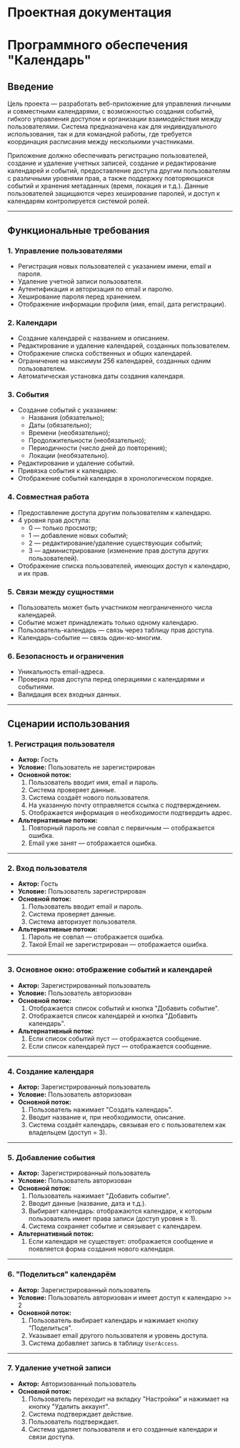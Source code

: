 ﻿# **Проектная документация**
# **Программного обеспечения "Календарь"**

## **Введение**

Цель проекта — разработать веб-приложение для управления личными и совместными календарями, с возможностью создания событий, гибкого управления доступом и организации взаимодействия между пользователями. Система предназначена как для индивидуального использования, так и для командной работы, где требуется координация расписания между несколькими участниками.

Приложение должно обеспечивать регистрацию пользователей, создание и удаление учетных записей, создание и редактирование календарей и событий, предоставление доступа другим пользователям с различными уровнями прав, а также поддержку повторяющихся событий и хранения метаданных (время, локация и т.д.). Данные пользователей защищаются через хеширование паролей, и доступ к календарям контролируется системой ролей.

---

## **Функциональные требования**

### 1. **Управление пользователями**
- Регистрация новых пользователей с указанием имени, email и пароля.
- Удаление учетной записи пользователя.
- Аутентификация и авторизация по email и паролю.
- Хеширование пароля перед хранением.
- Отображение информации профиля (имя, email, дата регистрации).

### 2. **Календари**
- Создание календарей с названием и описанием.
- Редактирование и удаление календарей, созданных пользователем.
- Отображение списка собственных и общих календарей.
- Ограничение на максимум 256 календарей, созданных одним пользователем.
- Автоматическая установка даты создания календаря.

### 3. **События**
- Создание событий с указанием:
  - Названия (обязательно);
  - Даты (обязательно);
  - Времени (необязательно);
  - Продолжительности (необязательно);
  - Периодичности (число дней до повторения);
  - Локации (необязательно).
- Редактирование и удаление событий.
- Привязка события к календарю.
- Отображение событий календаря в хронологическом порядке.

### 4. **Совместная работа**
- Предоставление доступа другим пользователям к календарю.
- 4 уровня прав доступа:
  - 0 — только просмотр;
  - 1 — добавление новых событий;
  - 2 — редактирование/удаление существующих событий;
  - 3 — администрирование (изменение прав доступа других пользователей).
- Отображение списка пользователей, имеющих доступ к календарю, и их прав.

### 5. **Связи между сущностями**
- Пользователь может быть участником неограниченного числа календарей.
- Событие может принадлежать только одному календарю.
- Пользователь-календарь — связь через таблицу прав доступа.
- Календарь-событие — связь один-ко-многим.

### 6. **Безопасность и ограничения**
- Уникальность email-адреса.
- Проверка прав доступа перед операциями с календарями и событиями.
- Валидация всех входных данных.

---

## **Сценарии использования**

### **1. Регистрация пользователя**
- **Актор:** Гость
- **Условие:** Пользователь не зарегистрирован
- **Основной поток:**
  1. Пользователь вводит имя, email и пароль.
  2. Система проверяет данные.
  3. Система создаёт нового пользователя.
  4. На указанную почту отправляется ссылка с подтверждением.
  5. Отображается информация о необходимости подтвердить адрес.
- **Альтернативные потоки:**
  1. Повторный пароль не совпал с первичным — отображается ошибка.
  2. Email уже занят — отображается ошибка.

---

### **2. Вход пользователя**
- **Актор:** Гость
- **Условие:** Пользователь зарегистрирован
- **Основной поток:**
  1. Пользователь вводит email и пароль.
  2. Система проверяет данные.
  3. Система авторизует пользователя.
- **Альтернативные потоки:**
  1. Пароль не совпал — отображается ошибка.
  2. Такой Email не зарегистрирован — отображается ошибка.

---

### **3. Основное окно: отображение событий и календарей**
- **Актор:** Зарегистрированный пользователь
- **Условие:** Пользователь авторизован
- **Основной поток:**
  1. Отображается список событий и кнопка "Добавить событие".
  2. Отображается список календарей и кнопка "Добавить календарь".
- **Альтернативный поток:**
  1. Если список событий пуст — отображается сообщение.
  2. Если список календарей пуст — отображается сообщение.

---

### **4. Создание календаря**
- **Актор:** Зарегистрированный пользователь
- **Условие:** Пользователь авторизован
- **Основной поток:**
  1. Пользователь нажимает "Создать календарь".
  2. Вводит название и, при необходимости, описание.
  3. Система создаёт календарь, связывая его с пользователем как владельцем (доступ = 3).

---

### **5. Добавление события**
- **Актор:** Зарегистрированный пользователь
- **Условие:** Пользователь авторизован
- **Основной поток:**
  1. Пользователь нажимает "Добавить событие".
  2. Вводит данные (название, дата и т.д.).
  3. Выбирает календарь: отображаются календари, к которым пользователь имеет права записи (доступ уровня ≥ 1).
  4. Система сохраняет событие и связывает с календарем.
- **Альтернативный поток:**
  1. Если календаря не существует: отображается сообщение и появляется форма создания нового календаря.
  
---

### **6. "Поделиться" календарём**
- **Актор:** Зарегистрированный пользователь
- **Условие:** Пользователь авторизован и имеет доступ к календарю >= 2
- **Основной поток:**
  1. Пользователь выбирает календарь и нажимает кнопку "Поделиться".
  2. Указывает email другого пользователя и уровень доступа.
  3. Система добавляет запись в таблицу `UserAccess`.

---

### **7. Удаление учетной записи**
- **Актор:** Авторизованный пользователь
- **Основной поток:**
  1. Пользователь переходит на вкладку "Настройки" и нажимает на кнопку "Удалить аккаунт".
  2. Система подтверждает действие.
  3. Пользователь подтверждает.
  4. Система удаляет пользователя и его созданные календари и связи доступа.

